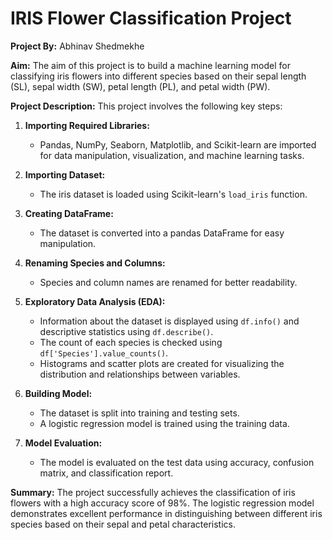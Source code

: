 # IRIS Flower Classification Project

**Project By:** Abhinav Shedmekhe

**Aim:**
The aim of this project is to build a machine learning model for classifying iris flowers into different species based on their sepal length (SL), sepal width (SW), petal length (PL), and petal width (PW).

**Project Description:**
This project involves the following key steps:

1. **Importing Required Libraries:**
   - Pandas, NumPy, Seaborn, Matplotlib, and Scikit-learn are imported for data manipulation, visualization, and machine learning tasks.

2. **Importing Dataset:**
   - The iris dataset is loaded using Scikit-learn's `load_iris` function.

3. **Creating DataFrame:**
   - The dataset is converted into a pandas DataFrame for easy manipulation.

4. **Renaming Species and Columns:**
   - Species and column names are renamed for better readability.

5. **Exploratory Data Analysis (EDA):**
   - Information about the dataset is displayed using `df.info()` and descriptive statistics using `df.describe()`.
   - The count of each species is checked using `df['Species'].value_counts()`.
   - Histograms and scatter plots are created for visualizing the distribution and relationships between variables.

6. **Building Model:**
   - The dataset is split into training and testing sets.
   - A logistic regression model is trained using the training data.

7. **Model Evaluation:**
   - The model is evaluated on the test data using accuracy, confusion matrix, and classification report.

**Summary:**
The project successfully achieves the classification of iris flowers with a high accuracy score of 98%. The logistic regression model demonstrates excellent performance in distinguishing between different iris species based on their sepal and petal characteristics.
